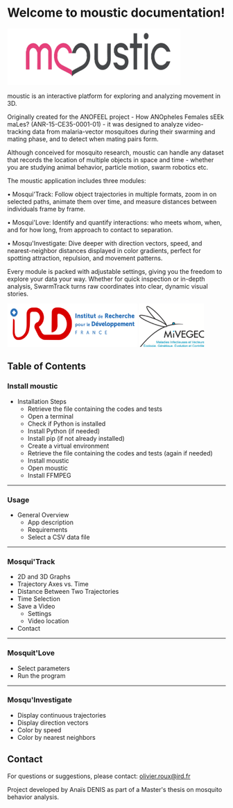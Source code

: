 # Welcome to moustic documentation!

<img src="img/moustic.png" width="400" height="130" />

moustic is an interactive platform for exploring and analyzing movement in 3D.

Originally created for the ANOFEEL project - How ANOpheles Females sEEk maLes? (ANR-15-CE35-0001-01) - it was designed to analyze video-tracking data from malaria-vector mosquitoes during their swarming and mating phase, and to detect when mating pairs form.

Although conceived for mosquito research, moustic can handle any dataset that records the location of multiple objects in space and time - whether you are studying animal behavior, particle motion, swarm robotics etc.

The moustic application includes three modules:

•	Mosqui'Track: Follow object trajectories in multiple formats, zoom in on selected paths, animate them over time, and measure distances between individuals frame by frame.
 
•	Mosqui'Love: Identify and quantify interactions: who meets whom, when, and for how long, from approach to contact to separation.
 
•	Mosqu'Investigate: Dive deeper with direction vectors, speed, and nearest-neighbor distances displayed in color gradients, perfect for spotting attraction, repulsion, and movement patterns.

Every module is packed with adjustable settings, giving you the freedom to explore your data your way. Whether for quick inspection or in-depth analysis, SwarmTrack turns raw coordinates into clear, dynamic visual stories.

<img src="img/IRD.png" width="300" height="100" /> <img src="img/MIVEGEC.png" width="150" height="100" /> 

## Table of Contents

### Install **moustic**
- Installation Steps
  - Retrieve the file containing the codes and tests  
  - Open a terminal  
  - Check if Python is installed  
  - Install Python (if needed)  
  - Install pip (if not already installed)  
  - Create a virtual environment  
  - Retrieve the file containing the codes and tests (again if needed)  
  - Install moustic  
  - Open moustic  
  - Install FFMPEG  

---

### Usage
- General Overview
  - App description  
  - Requirements  
  - Select a CSV data file  

---

### Mosqui'Track
- 2D and 3D Graphs  
- Trajectory Axes vs. Time  
- Distance Between Two Trajectories  
- Time Selection  
- Save a Video  
  - Settings  
  - Video location  
- Contact  

---

### Mosquit'Love
- Select parameters  
- Run the program  

---

### Mosqu'Investigate
- Display continuous trajectories  
- Display direction vectors  
- Color by speed  
- Color by nearest neighbors  


## Contact

For questions or suggestions, please contact:
olivier.roux@ird.fr

Project developed by Anaïs DENIS as part of a Master's thesis on mosquito behavior analysis.

